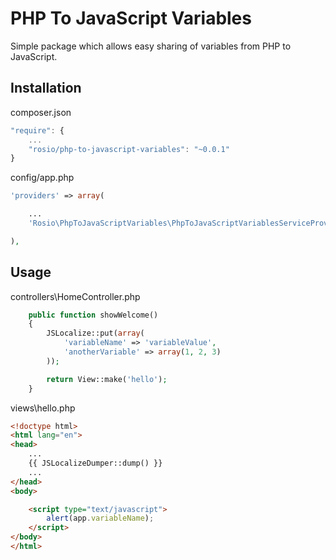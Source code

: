PHP To JavaScript Variables
===

Simple package which allows easy sharing of variables from PHP to JavaScript.


Installation
---

composer.json

```javascript
"require": {
	...
	"rosio/php-to-javascript-variables": "~0.0.1"
}
```

config/app.php
```php
'providers' => array(

	...
	'Rosio\PhpToJavaScriptVariables\PhpToJavaScriptVariablesServiceProvider',

),
```

Usage
---

controllers\HomeController.php
```php
	public function showWelcome()
	{
		JSLocalize::put(array(
			'variableName' => 'variableValue',
			'anotherVariable' => array(1, 2, 3)
		));

		return View::make('hello');
	}
```

views\hello.php
```html
<!doctype html>
<html lang="en">
<head>
	...
	{{ JSLocalizeDumper::dump() }}
	...
</head>
<body>

	<script type="text/javascript">
		alert(app.variableName);
	</script>
</body>
</html>
```